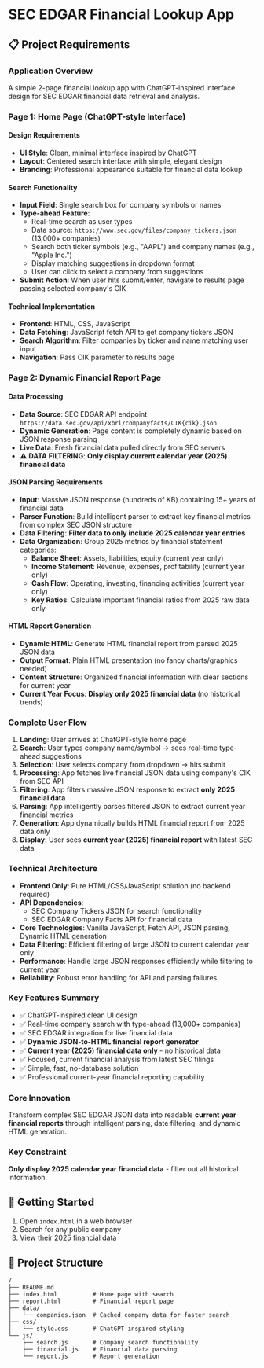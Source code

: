 # SEC EDGAR Financial Lookup App

## 📋 Project Requirements

### Application Overview
A simple 2-page financial lookup app with ChatGPT-inspired interface design for SEC EDGAR financial data retrieval and analysis.

### Page 1: Home Page (ChatGPT-style Interface)

#### Design Requirements
- **UI Style**: Clean, minimal interface inspired by ChatGPT
- **Layout**: Centered search interface with simple, elegant design
- **Branding**: Professional appearance suitable for financial data lookup

#### Search Functionality
- **Input Field**: Single search box for company symbols or names
- **Type-ahead Feature**: 
  - Real-time search as user types
  - Data source: `https://www.sec.gov/files/company_tickers.json` (13,000+ companies)
  - Search both ticker symbols (e.g., "AAPL") and company names (e.g., "Apple Inc.")
  - Display matching suggestions in dropdown format
  - User can click to select a company from suggestions
- **Submit Action**: When user hits submit/enter, navigate to results page passing selected company's CIK

#### Technical Implementation
- **Frontend**: HTML, CSS, JavaScript
- **Data Fetching**: JavaScript fetch API to get company tickers JSON
- **Search Algorithm**: Filter companies by ticker and name matching user input
- **Navigation**: Pass CIK parameter to results page

### Page 2: Dynamic Financial Report Page

#### Data Processing
- **Data Source**: SEC EDGAR API endpoint `https://data.sec.gov/api/xbrl/companyfacts/CIK{cik}.json`
- **Dynamic Generation**: Page content is completely dynamic based on JSON response parsing
- **Live Data**: Fresh financial data pulled directly from SEC servers
- **⚠️ DATA FILTERING**: **Only display current calendar year (2025) financial data**

#### JSON Parsing Requirements
- **Input**: Massive JSON response (hundreds of KB) containing 15+ years of financial data
- **Parser Function**: Build intelligent parser to extract key financial metrics from complex SEC JSON structure
- **Data Filtering**: **Filter data to only include 2025 calendar year entries**
- **Data Organization**: Group 2025 metrics by financial statement categories:
  - **Balance Sheet**: Assets, liabilities, equity (current year only)
  - **Income Statement**: Revenue, expenses, profitability (current year only)
  - **Cash Flow**: Operating, investing, financing activities (current year only)
  - **Key Ratios**: Calculate important financial ratios from 2025 raw data only

#### HTML Report Generation
- **Dynamic HTML**: Generate HTML financial report from parsed 2025 JSON data
- **Output Format**: Plain HTML presentation (no fancy charts/graphics needed)
- **Content Structure**: Organized financial information with clear sections for current year
- **Current Year Focus**: **Display only 2025 financial data** (no historical trends)

### Complete User Flow
1. **Landing**: User arrives at ChatGPT-style home page
2. **Search**: User types company name/symbol → sees real-time type-ahead suggestions
3. **Selection**: User selects company from dropdown → hits submit
4. **Processing**: App fetches live financial JSON data using company's CIK from SEC API
5. **Filtering**: App filters massive JSON response to extract **only 2025 financial data**
6. **Parsing**: App intelligently parses filtered JSON to extract current year financial metrics
7. **Generation**: App dynamically builds HTML financial report from 2025 data only
8. **Display**: User sees **current year (2025) financial report** with latest SEC data

### Technical Architecture
- **Frontend Only**: Pure HTML/CSS/JavaScript solution (no backend required)
- **API Dependencies**: 
  - SEC Company Tickers JSON for search functionality
  - SEC EDGAR Company Facts API for financial data
- **Core Technologies**: Vanilla JavaScript, Fetch API, JSON parsing, Dynamic HTML generation
- **Data Filtering**: Efficient filtering of large JSON to current calendar year only
- **Performance**: Handle large JSON responses efficiently while filtering to current year
- **Reliability**: Robust error handling for API and parsing failures

### Key Features Summary
- ✅ ChatGPT-inspired clean UI design
- ✅ Real-time company search with type-ahead (13,000+ companies)
- ✅ SEC EDGAR integration for live financial data
- ✅ **Dynamic JSON-to-HTML financial report generator**
- ✅ **Current year (2025) financial data only** - no historical data
- ✅ Focused, current financial analysis from latest SEC filings
- ✅ Simple, fast, no-database solution
- ✅ Professional current-year financial reporting capability

### Core Innovation
Transform complex SEC EDGAR JSON data into readable **current year financial reports** through intelligent parsing, date filtering, and dynamic HTML generation.

### Key Constraint
**Only display 2025 calendar year financial data** - filter out all historical information.

## 🚀 Getting Started

1. Open `index.html` in a web browser
2. Search for any public company
3. View their 2025 financial data

## 📁 Project Structure

```
/
├── README.md
├── index.html          # Home page with search
├── report.html         # Financial report page
├── data/
│   └── companies.json  # Cached company data for faster search
├── css/
│   └── style.css       # ChatGPT-inspired styling
└── js/
    ├── search.js       # Company search functionality
    ├── financial.js    # Financial data parsing
    └── report.js       # Report generation
```
